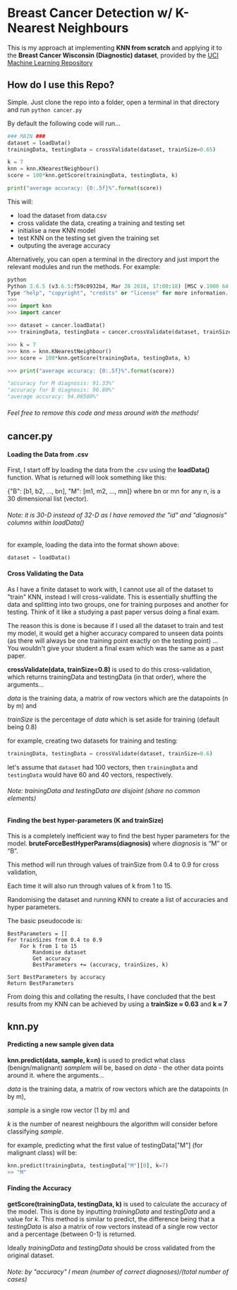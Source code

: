 # Breast Cancer Detection w/ K-Nearest Neighbours

This is my approach at implementing **KNN from scratch** and applying it to the **Breast Cancer Wisconsin (Diagnostic) dataset**, provided by the [UCI Machine Learning Repository](https://archive.ics.uci.edu/ml/datasets/Breast+Cancer+Wisconsin+%28Diagnostic%29)

## How do I use this Repo?
Simple. Just clone the repo into a folder, open a terminal in that directory and run
```python cancer.py```

By default the following code will run...
```python
### MAIN ###
dataset = loadData()
trainingData, testingData = crossValidate(dataset, trainSize=0.65)

k = 7
knn = knn.KNearestNeighbour()
score = 100*knn.getScore(trainingData, testingData, k)

print("average accuracy: {0:.5f}%".format(score))
```
This will:
* load the dataset from data.csv
* cross validate the data, creating a training and testing set
* initialise a new KNN model 
* test KNN on the testing set given the training set
* outputing the average accuracy

Alternatively, you can open a terminal in the directory and just import the relevant modules and run the methods.
For example:
```python
python
Python 3.6.5 (v3.6.5:f59c0932b4, Mar 28 2018, 17:00:18) [MSC v.1900 64 bit (AMD64)] on win32
Type "help", "copyright", "credits" or "license" for more information.
>>>
>>> import knn
>>> import cancer

>>> dataset = cancer.loadData()
>>> trainingData, testingData = cancer.crossValidate(dataset, trainSize=0.65)

>>> k = 7
>>> knn = knn.KNearestNeighbour()
>>> score = 100*knn.getScore(trainingData, testingData, k)

>>> print("average accuracy: {0:.5f}%".format(score))

"accuracy for M diagnosis: 91.33%"
"accuracy for B diagnosis: 96.80%"
"average accuracy: 94.06500%"
```

###### *Feel free to remove this code and mess around with the methods!*

## cancer.py
#### Loading the Data from .csv
First, I start off by loading the data from the .csv using the **loadData()** function. What is returned will look something like this:

{"B": [b1, b2, ..., bn], "M": [m1, m2, ..., mn]} where bn or mn for any n, is a 30 dimensional list (vector).

###### *Note: it is 30-D instead of 32-D as I have removed the "id" and "diagnosis" columns within loadData()*

for example, loading the data into the format shown above: 
```python
dataset = loadData()
```

#### Cross Validating the Data
As I have a finite dataset to work with, I cannot use all of the dataset to "train" KNN, instead I will cross-validate. This is essentially shuffling the data and splitting into two groups, one for training purposes and another for testing. Think of it like a studying a past paper versus doing a final exam.

The reason this is done is because if I used all the dataset to train and test my model, it would get a higher accuracy compared to unseen data points (as there will always be one training point exactly on the testing point) ... You wouldn't give your student a final exam which was the same as a past paper.

**crossValidate(data, trainSize=0.8)** is used to do this cross-validation, which returns trainingData and testingData (in that order), where the arguments...

*data* is the training data, a matrix of row vectors which are the datapoints (n by m) and

*trainSize* is the percentage of *data* which is set aside for training (default being 0.8)

for example, creating two datasets for training and testing: 
```python
trainingData, testingData = crossValidate(dataset, trainSize=0.6)
```
let's assume that ```dataset``` had 100 vectors, then ```trainingData``` and ```testingData``` would have 60 and 40 vectors, respectively.
###### *Note: trainingData and testingData are disjoint (share no common elements)*

#### Finding the best hyper-parameters (K and trainSize)
This is a completely inefficient way to find the best hyper parameters for the model. **bruteForceBestHyperParams(diagnosis)** where *diagnosis* is “M” or “B”.

This method will run through values of trainSize from 0.4 to 0.9 for cross validation,

Each time it will also run through values of k from 1 to 15. 

Randomising the dataset and running KNN to create a list of accuracies and hyper parameters.

The basic pseudocode is:
```
BestParameters = []
For trainSizes from 0.4 to 0.9
	For k from 1 to 15
		Randomise dataset
		Get accuracy 
		BestParameters += (accuracy, trainSizes, k)
		
Sort BestParameters by accuracy
Return BestParameters
```

From doing this and collating the results, I have concluded that the best results from my KNN can be achieved by using a 
**trainSize ≈ 0.63** and **k ≈ 7**

## knn.py
#### Predicting a new sample given data
**knn.predict(data, sample, k=n)** is used to predict what class (benign/malignant) *sample*m will be, based on *data* - the other data points around it. where the arguments...

*data* is the training data, a matrix of row vectors which are the datapoints (n by m),

*sample* is a single row vector (1 by m) and

*k* is the number of nearest neighbours the algorithm will consider before classifying *sample*.

for example, predicting what the first value of testingData["M"] (for malignant class) will be: 
```python
knn.predict(trainingData, testingData["M"][0], k=7)
>> "M"
```

#### Finding the Accuracy
**getScore(trainingData, testingData, k)** is used to calculate the accuracy of the model. This is done by inputting *trainingData* and *testingData* and a value for *k*. This method is similar to predict, the difference being that a *testingData* is also a matrix of row vectors instead of a single row vector and a percentage (between 0-1) is returned.

Ideally *trainingData* and *testingData* should be cross validated from the original dataset.

###### *Note: by "accuracy" I mean (number of correct diagnoses)/(total number of cases)*
